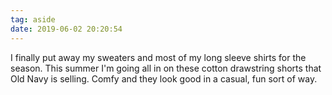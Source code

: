 ```yaml
---
tag: aside
date: 2019-06-02 20:20:54
---
```

I finally put away my sweaters and most of my long sleeve shirts for the season. This summer I'm going all in on these cotton drawstring shorts that Old Navy is selling. Comfy and they look good in a casual, fun sort of way. 
